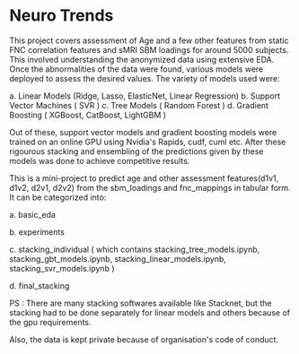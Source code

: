 # Neuro Trends

This project covers assessment of Age and a few other features from static FNC correlation features and sMRI SBM loadings for around 5000
subjects.
This involved understanding the anonymized data using extensive EDA. Once the abnormalities of the data were found, various models were
deployed to assess the desired values.
The variety of models used were:

a. Linear Models (Ridge, Lasso, ElasticNet, Linear Regression)
b. Support Vector Machines ( SVR )
c. Tree Models ( Random Forest )
d. Gradient Boosting ( XGBoost, CatBoost, LightGBM )

Out of these, support vector models and gradient boosting models were trained on an online GPU using Nvidia's Rapids, cudf, cuml etc.
After these rigourous stacking and ensembling of the predictions given by these models was done to achieve competitive results.

This is a mini-project to predict age and other assessment features(d1v1, d1v2, d2v1, d2v2) from the sbm_loadings and fnc_mappings in tabular form.
It can be categorized into:

a. basic_eda

b. experiments

c. stacking_individual ( which contains stacking_tree_models.ipynb, stacking_gbt_models.ipynb, stacking_linear_models.ipynb, stacking_svr_models.ipynb )

d. final_stacking

PS : There are many stacking softwares available like Stacknet, but the stacking had to be done separately for linear models and others because of the gpu requirements.

Also, the data is kept private because of organisation's code of conduct.

